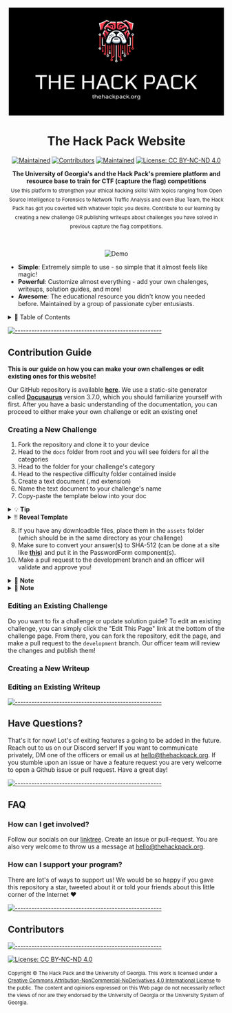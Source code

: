 <p align="center">
<img src="https://github.com/The-Hack-Pack/uga-scs-competitive-hacking.github.io/blob/main/static/img/social.png" alt="Logo" width="500" height="250" />
<h1 align="center">The Hack Pack Website</h1>
<p align="center">
<a href="https://github.com/andreasbm/readme/graphs/commit-activity"><img alt="Maintained" src="https://img.shields.io/badge/Docusaurus-v3.7.0-blue.svg" height="20"/></a>
<a href="https://github.com/The-Hack-Pack/uga-scs-competitive-hacking.github.io/graphs/contributors"><img alt="Contributors" src="https://img.shields.io/github/contributors/The-Hack-Pack/uga-scs-competitive-hacking.github.io.svg" height="20"/></a>
<a href="https://github.com/andreasbm/readme/graphs/commit-activity"><img alt="Maintained" src="https://img.shields.io/badge/Maintained%3F-yes-green.svg" height="20"/></a>
<a href="http://creativecommons.org/licenses/by-nc-nd/4.0/"><img alt="License: CC BY-NC-ND 4.0" src="https://img.shields.io/badge/License-CC%20BY--NC--ND%204.0-lightgrey.svg" height="20"/></a>
</p>

<p align="center">
  <b>The University of Georgia's and the Hack Pack's premiere platform and resource base to train for CTF (capture the flag) competitions</b></br>
  <sub>Use this platform to strengthen your ethical hacking skills! With topics ranging from Open Source Intelligence to Forensics to Network Traffic Analysis and even Blue Team, the Hack Pack has got you coverted with whatever topic you desire. Contribute to our learning by creating a new challenge OR publishing writeups about challenges you have solved in previous capture the flag competitions.<sub>
</p>

<br />

<p align="center">
  <img src="https://github.com/thespcrewroy/uga-scs-competitive-hacking.github.io/blob/development/static/img/thehackpackwebsite.gif" alt="Demo" width="800" />
</p>

- **Simple**: Extremely simple to use - so simple that it almost feels like magic!
- **Powerful**: Customize almost everything - add your own chalenges, writeups, solution guides, and more!
- **Awesome**: The educational resource you didn't know you needed before. Maintained by a group of passionate cyber entusiasts.

<details>
<summary>📖 Table of Contents</summary>
<br />

## Table of Contents

- [➤ Contribution Guide](#contribution-guide)
- [➤ Have Questions?](#have-questions)
- [➤ FAQ](#faq)
- [➤ Contributors](#contributors)
</details>

[![-----------------------------------------------------](https://raw.githubusercontent.com/andreasbm/readme/master/assets/lines/fire.png)](#contribution-guide)

## Contribution Guide

**This is our guide on how you can make your own challenges or edit existing ones for this website!**
<br>

Our GitHub repository is available [**here**](https://github.com/The-Hack-Pack/uga-scs-competitive-hacking.github.io). We use a static-site generator called [**Docusaurus**](https://docusaurus.io/) version 3.7.0, which you should familiarize yourself with first. After you have a basic understanding of the documentation, you can proceed to either make your own challenge or edit an existing one!

### Creating a New Challenge

1. Fork the repository and clone it to your device
2. Head to the `docs` folder from root and you will see folders for all the categories
3. Head to the folder for your challenge's category
4. Head to the respective difficulty folder contained inside
5. Create a text document (.md extension)
6. Name the text document to your challenge's name
7. Copy-paste the template below into your doc

<details>
<summary>💡 <b>Tip</b></summary>
➤  <b><i>Make sure to replace every field in ALL CAPS with your challenge's information!</i></b>
</details>

<details>
<summary>‼️ <b>Reveal Template</b></summary>
  <pre>
    ---
    description: CHALLENGE-CATEGORY | DIFFICULTY - CHALLENGE NAME
    tags: [DIFFICULTY-TAG-LOWERCASE]
    sidebar_position: INTEGER
    ---

    import PasswordForm from '@site/src/components/PasswordForm';

    # CHALLENGE-NAME
    DESCRIPTION-FIELD-FROM-ABOVE-COPY-PASTED-HERE

    ## Challenge
    CHALLENGE-DESCRIPTION-HERE

    ![DOWNLOADABLE FILE](./assets/YOURFILE)

    <!--- This is a submission form, you can have multiple --->
    <PasswordForm hash="HASH-GOES-HERE" algorithm="sha512" />

    ## Solution
    <details>
      <summary>Solution Guide</summary>

      SOLUTION GUIDE HERE, LEAVE BLANK LINE ABOVE. DO NOT INCLUDE ANSWERS HERE, ONLY HOW TO SOLVE.
    </details>

    ## Credits
    - Author(s): YOUR NAME(S)

  </pre>
</details>

8. If you have any downloadble files, place them in the `assets` folder (which should be in the same directory as your challenge)
9. Make sure to convert your answer(s) to SHA-512 (can be done at a site like [**this**](https://sha512.online/)) and put it in the PasswordForm component(s).
10. Make a pull request to the development branch and an officer will validate and approve you!

<details>
<summary>📝 <b>Note</b></summary>
➤  <b><i>Make sure to DM one of the officers with the answer(s) to the challenge! This is required for approval!</i></b>
</details>

<details>
<summary>📝 <b>Note</b></summary>
➤  <b><i>DO NOT TOUCH THE GH-PAGES BRANCH!</i></b>
</details>

### Editing an Existing Challenge

Do you want to fix a challenge or update solution guide? To edit an existing challenge, you can simply click the "Edit This Page" link at the bottom of the challenge page. From there, you can fork the repository, edit the page, and make a pull request to the `development` branch. Our officer team will review the changes and publish them!

### Creating a New Writeup

### Editing an Existing Writeup

[![-----------------------------------------------------](https://raw.githubusercontent.com/andreasbm/readme/master/assets/lines/fire.png)](#feedback)

## Have Questions?

That's it for now! Lot's of exiting features a going to be added in the future.
Reach out to us on our Discord server! If you want to communicate privately, DM one of the officers or email us at [hello@thehackpack.org](mailto:hello@thehackpack.org).
If you stumble upon an issue or have a feature request you are very welcome to open a Github issue or pull request. Have a great day!

[![-----------------------------------------------------](https://raw.githubusercontent.com/andreasbm/readme/master/assets/lines/fire.png)](#faq)

## FAQ

### How can I get involved?

Follow our socials on our [linktree](https://linktr.ee/thehackpackUGA). Create an issue or pull-request. You are also very welcome to throw us a message at [hello@thehackpack.org](mailto:hello@thehackpack.org).

### How can I support your program?

There are lot's of ways to support us! We would be so happy if you gave this repository a star, tweeted about it or told your friends about this little corner of the Internet ❤️

[![-----------------------------------------------------](https://raw.githubusercontent.com/andreasbm/readme/master/assets/lines/fire.png)](#contributors)

## Contributors

[![-----------------------------------------------------](https://raw.githubusercontent.com/andreasbm/readme/master/assets/lines/fire.png)](#license)

[![License: CC BY-NC-ND 4.0](https://img.shields.io/badge/License-CC%20BY--NC--ND%204.0-lightgrey.svg)](http://creativecommons.org/licenses/by-nc-nd/4.0/)

<small>
Copyright &copy; The Hack Pack and the University of Georgia.
This work is licensed under 
a <a rel="license" href="http://creativecommons.org/licenses/by-nc-nd/4.0/">Creative Commons Attribution-NonCommercial-NoDerivatives 4.0 International License</a> to the public.
The content and opinions expressed on this Web page do not necessarily reflect the views of nor are they endorsed by the University of Georgia or the University System of Georgia.
</small>
